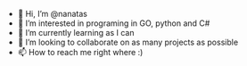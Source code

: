 - 👋 Hi, I’m @nanatas
- 👀 I’m interested in programing in GO, python and C#
- 🌱 I’m currently learning as I can
- 💞️ I’m looking to collaborate on as many projects as possible
- 📫 How to reach me right where :)

<!---
nanatas/nanatas is a ✨ special ✨ repository because its `README.md` (this file) appears on your GitHub profile.
You can click the Preview link to take a look at your changes.
--->
